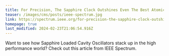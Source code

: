 ```yaml
---
title: For Precision, The Sapphire Clock Outshines Even The Best Atomic Clocks
teaser: /images/cms/posts/ieee-spectrum.jpg
link: https://spectrum.ieee.org/for-precision-the-sapphire-clock-outshines-even-the-best-atomic-clocks
homepage: true
last_modified: 2024-02-23T21:06:54.916Z
---
```


Want to see how Sapphire Loaded Cavity Oscillators stack up in the high performance world? Check out this article from IEEE Spectrum.
